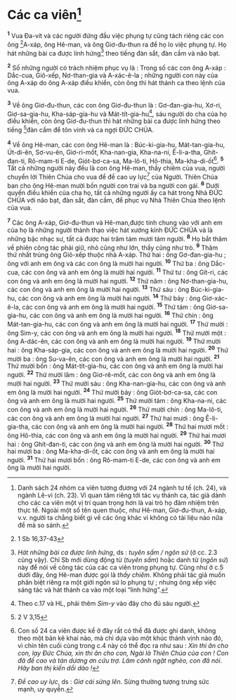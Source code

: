 # Các ca viên[^1]
<sup><b>1</b></sup> Vua Đa-vít và các người đứng đầu việc phụng tự cũng tách riêng các con ông [^1*]A-xáp, ông Hê-man, và ông Giơ-đu-thun ra để họ lo việc phụng tự. Họ hát những bài ca được linh hứng[^2] theo tiếng đàn sắt, đàn cầm và não bạt.

<sup><b>2</b></sup> Số những người có trách nhiệm phục vụ là : Trong số các con ông A-xáp : Dắc-cua, Giô-xếp, Nơ-than-gia và A-xác-ê-la ; những người con này của ông A-xáp do ông A-xáp điều khiển, còn ông thì hát thánh ca theo lệnh của vua.

<sup><b>3</b></sup> Về ông Giơ-đu-thun, các con ông Giơ-đu-thun là : Gơ-đan-gia-hu, Xơ-ri, Giơ-sa-gia-hu, Kha-sáp-gia-hu và Mát-tít-gia-hu[^3], sáu người do cha của họ điều khiển, còn ông Giơ-đu-thun thì hát những bài ca được linh hứng theo tiếng [^2*]đàn cầm để tôn vinh và ca ngợi ĐỨC CHÚA.

<sup><b>4</b></sup> Về ông Hê-man, các con ông Hê-man là : Búc-ki-gia-hu, Mát-tan-gia-hu, Út-di-ên, Sơ-vu-ên, Giơ-ri-mốt, Kha-nan-gia, Kha-na-ni, Ê-li-a-tha, Ghít-đan-ti, Rô-mam-ti E-de, Giót-bơ-ca-sa, Ma-lô-ti, Hô-thia, Ma-kha-di-ốt[^4]. <sup><b>5</b></sup> Tất cả những người này đều là con ông Hê-man, thầy chiêm của vua, người chuyển lời Thiên Chúa cho vua để đề cao uy lực[^5] của Người. Thiên Chúa ban cho ông Hê-man mười bốn người con trai và ba người con gái. <sup><b>6</b></sup> Dưới quyền điều khiển của cha họ, tất cả những người ấy ca hát trong Nhà ĐỨC CHÚA với não bạt, đàn sắt, đàn cầm, để phục vụ Nhà Thiên Chúa theo lệnh của vua.

<sup><b>7</b></sup> Các ông A-xáp, Giơ-đu-thun và Hê-man,được tính chung vào với anh em của họ là những người thành thạo việc hát xướng kính ĐỨC CHÚA và là những bậc nhạc sư, tất cả được hai trăm tám mươi tám người. <sup><b>8</b></sup> Họ bắt thăm về phiên công tác phải giữ, nhỏ cũng như lớn, thầy cũng như trò. <sup><b>9</b></sup> Thăm thứ nhất trúng ông Giô-xếp thuộc nhà A-xáp. Thứ hai : ông Gơ-đan-gia-hu ; ông với anh em ông và các con ông là mười hai người. <sup><b>10</b></sup> Thứ ba : ông Dắc-cua, các con ông và anh em ông là mười hai người. <sup><b>11</b></sup> Thứ tư : ông Gít-ri, các con ông và anh em ông là mười hai người. <sup><b>12</b></sup> Thứ năm : ông Nơ-than-gia-hu, các con ông và anh em ông là mười hai người. <sup><b>13</b></sup> Thứ sáu : ông Búc-ki-gia-hu, các con ông và anh em ông là mười hai người. <sup><b>14</b></sup> Thứ bảy : ông Giơ-xác-ê-la, các con ông và anh em ông là mười hai người. <sup><b>15</b></sup> Thứ tám : ông Giơ-sa-gia-hu, các con ông và anh em ông là mười hai người. <sup><b>16</b></sup> Thứ chín : ông Mát-tan-gia-hu, các con ông và anh em ông là mười hai người. <sup><b>17</b></sup> Thứ mười : ông Sim-y, các con ông và anh em ông là mười hai người. <sup><b>18</b></sup> Thứ mười một : ông A-dác-ên, các con ông và anh em ông là mười hai người. <sup><b>19</b></sup> Thứ mười hai : ông Kha-sáp-gia, các con ông và anh em ông là mười hai người. <sup><b>20</b></sup> Thứ mười ba : ông Su-va-ên, các con ông và anh em ông là mười hai người. <sup><b>21</b></sup> Thứ mười bốn : ông Mát-tít-gia-hu, các con ông và anh em ông là mười hai người. <sup><b>22</b></sup> Thứ mười lăm : ông Giơ-rê-mốt, các con ông và anh em ông là mười hai người. <sup><b>23</b></sup> Thứ mười sáu : ông Kha-nan-gia-hu, các con ông và anh em ông là mười hai người. <sup><b>24</b></sup> Thứ mười bảy : ông Giót-bơ-ca-sa, các con ông và anh em ông là mười hai người. <sup><b>25</b></sup> Thứ mười tám : ông Kha-na-ni, các con ông và anh em ông là mười hai người. <sup><b>26</b></sup> Thứ mười chín : ông Ma-lô-ti, các con ông và anh em ông là mười hai người. <sup><b>27</b></sup> Thứ hai mươi : ông Ê-li-gia-tha, các con ông và anh em ông là mười hai người. <sup><b>28</b></sup> Thứ hai mươi mốt : ông Hô-thia, các con ông và anh em ông là mười hai người. <sup><b>29</b></sup> Thứ hai mươi hai : ông Ghít-đan-ti, các con ông và anh em ông là mười hai người. <sup><b>30</b></sup> Thứ hai mươi ba : ông Ma-kha-di-ốt, các con ông và anh em ông là mười hai người. <sup><b>31</b></sup> Thứ hai mươi bốn : ông Rô-mam-ti E-de, các con ông và anh em ông là mười hai người.

[^1]: Danh sách 24 nhóm ca viên tương đương với 24 ngành tư tế (ch. 24), và ngành Lê-vi (ch. 23). Vì quan tâm riêng tới tác vụ thánh ca, tác giả dành cho các ca viên một vị trí quan trọng hơn là vai trò họ đảm nhiệm trên thực tế. Ngoài một số tên quen thuộc, như Hê-man, Giơ-đu-thun, A-xáp, v.v. người ta chẳng biết gì về các ông khác vì không có tài liệu nào nữa để mà so sánh.
[^2]: <i>Hát những bài ca được linh hứng</i>, ds : <i>tuyên sấm / ngôn sứ</i> (ở cc. 2.3 cũng vậy). Chỉ Sb mới dùng động từ (<i>tuyên sấm</i>) hoặc danh từ (<i>ngôn sứ</i>) này để nói về công tác của các ca viên trong phụng tự. Cũng như ở c.5 dưới đây, ông Hê-man được gọi là <i>thầy chiêm</i>. Không phải tác giả muốn phân biệt riêng ra một giới ngôn sứ lo phụng tự ; nhưng ông xếp việc sáng tác và hát thánh ca vào một loại “linh hứng”.
[^3]: Theo c.17 và HL, phải thêm <i>Sim-y</i> vào đây cho đủ sáu người.
[^4]: Con số 24 ca viên được kể ở đây rất có thể đã được ghi danh, không theo một bản kê khai nào, mà chỉ dựa vào một khúc thánh vịnh nào đó, vì chín tên cuối cùng trong c.4 này có thể đọc ra như sau : <i>Xin thi ân cho con, lạy Đức Chúa, xin thi ân cho con, Ngài là Thiên Chúa của con ! Con đã đề cao và tán dương ơn cứu trợ. Lâm cảnh ngặt nghèo, con đã nói. Hãy ban thị kiến dồi dào !</i>
[^5]: <i>Đề cao uy lực</i>, ds : <i>Giơ cái sừng lên</i>. Sừng thường tượng trưng sức mạnh, uy quyền.
[^1*]: 1 Sb 16,37-43
[^2*]: 2 V 3,15
